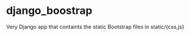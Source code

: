 django_boostrap
===============

Very Django app that containts the static Bootstrap files in static/{css,js}